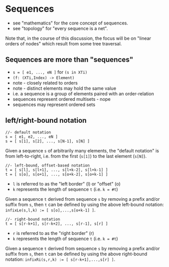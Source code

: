 
<!-- ======================================================================= -->
# Sequences

* see "mathematics" for the core concept of sequences.
* see "topology" for "every sequence is a net".

Note that, in the course of this discussion, the focus will be on "linear
orders of nodes" which result from some tree traversal.

<!-- ======================================================================= -->
## Sequences are more than "sequences"

* `s = [ e1, ..., eN ]` for `(s in XTi)`
* `(f: (XTi,Index) -> Element)`
* note - closely related to orders
* note - distinct elements may hold the same value
* i.e. a sequence is a group of elements paired with an order-relation
* sequences represent ordered multisets - nope
* sequences may represent ordered sets

<!-- ======================================================================= -->
## left/right-bound notation

```
//- default notation
s = [ e1, e2, ..., eN ]
s = [ s[1], s[2], ..., s[N-1], s[N] ]
```

Given a sequence `s` of arbitrarily many elements, the "default notation" is
from left-to-right, i.e. from the first (`s[1]`) to the last element (`s[N]`).

```
//- left-bound, offset-based notation
t = [ s[l], s[l+1], ..., s[l+k-2], s[l+k-1] ]
t = [ s[o], s[o+1], ..., s[o+k-2], s[o+k-1] ]
```

* `l` is referred to as the "left border" (l) or "offset" (o)
* `k` represents the length of sequence `t` (i.e. `k = #t`)

Given a sequence `t` derived from sequence `s` by removing a prefix and/or
suffix from `s`, then `t` can be defined by using the above left-bound
notation: `infixLe(s,l,k) := [ s[o],...,s[o+k-1] ]`.

```
//- right-bound notation
t = [ s[r-k+1], s[r-k+2], ..., s[r-1], s[r] ]
```

* `r` is referred to as the "right border" (r)
* `k` represents the length of sequence `t` (i.e. `k = #t`)

Given a sequence `t` derived from sequence `s` by removing a prefix and/or
suffix from `s`, then `t` can be defined by using the above right-bound
notation: `infixRi(s,r,k) := [ s[r-k+1],...,s[r] ]`.
